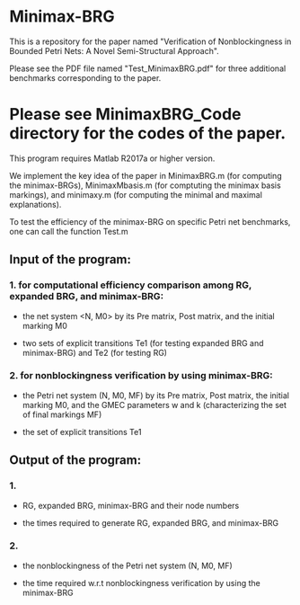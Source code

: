 # Minimax-BRG

This is a repository for the paper named "Verification of Nonblockingness in Bounded Petri Nets: A Novel Semi-Structural Approach".

Please see the PDF file named "Test_MinimaxBRG.pdf" for three additional benchmarks corresponding to the paper.

# Please see MinimaxBRG_Code directory for the codes of the paper.

This program requires Matlab R2017a or higher version.

We implement the key idea of the paper in MinimaxBRG.m (for computing the minimax-BRGs), MinimaxMbasis.m (for comptuting the minimax basis markings), and minimaxy.m (for computing the minimal and maximal explanations).

To test the efficiency of the minimax-BRG on specific Petri net benchmarks, one can call the function Test.m

## Input of the program:

### 1. for computational efficiency comparison among RG, expanded BRG, and minimax-BRG:

* the net system <N, M0> by its Pre matrix, Post matrix, and the initial marking M0

* two sets of explicit transitions Te1 (for testing expanded BRG and minimax-BRG) and Te2 (for testing RG)


### 2. for nonblockingness verification by using minimax-BRG:

* the Petri net system (N, M0, MF) by its Pre matrix, Post matrix, the initial marking M0, and the GMEC parameters w and k (characterizing the set of final markings MF)

* the set of explicit transitions Te1

## Output of the program:

### 1. 

* RG, expanded BRG, minimax-BRG and their node numbers

* the times required to generate RG, expanded BRG, and minimax-BRG

### 2. 

* the nonblockingness of the Petri net system (N, M0, MF)

* the time required w.r.t nonblockingness verification by using the minimax-BRG

